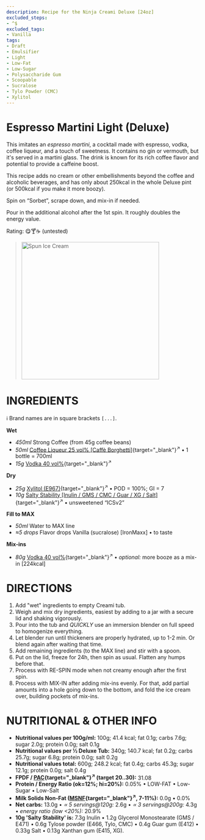 ```yaml
---
description: Recipe for the Ninja Creami Deluxe [24oz]
excluded_steps:
- ^$
excluded_tags:
- Vanilla
tags:
- Draft
- Emulsifier
- Light
- Low-Fat
- Low-Sugar
- Polysaccharide Gum
- Scoopable
- Sucralose
- Tylo Powder (CMC)
- Xylitol
---
```

# Espresso Martini Light (Deluxe)

This imitates an *espresso martini*, a cocktail made with espresso, vodka, coffee liqueur, and a touch of sweetness.
It contains no gin or vermouth, but it's served in a martini glass.
The drink is known for its rich coffee flavor and potential to provide a caffeine boost.

This recipe adds no cream or other embellishments beyond the coffee and alcoholic beverages,
and has only about 250kcal in the whole Deluxe pint (or 500kcal if you make it more boozy).

Spin on “Sorbet”, scrape down, and mix-in if needed.

Pour in the additional alcohol after the 1st spin. It roughly doubles the energy value.

Rating: 😋🍸☕ (untested)

> <img width=360 alt="Spun Ice Cream" src="" class="zoomable" />

# INGREDIENTS

ℹ️ Brand names are in square brackets `[...]`.

**Wet**

  - _450ml_ Strong Coffee (from 45g coffee beans)
  - _50ml_ [Coffee Liqueur 25 vol% \[Caffè Borghetti\]](/ice-creamery/info/ingredients/#alcohol-ethanol){target="_blank"}<sup>↗</sup> • 1 bottle = 700ml
  - _15g_ [Vodka 40 vol%](/ice-creamery/info/ingredients/#alcohol-ethanol){target="_blank"}<sup>↗</sup>

**Dry**

  - _25g_ [Xylitol (E967)](/ice-creamery/info/ingredients/#xylitol-e967){target="_blank"}<sup>↗</sup> • POD = 100%; GI = 7
  - _10g_ [Salty Stability \[Inulin / GMS / CMC / Guar / XG / Salt\]](/ice-creamery/S/Salty%20Stability/){target="_blank"}<sup>↗</sup> • unsweetened “ICSv2”

**Fill to MAX**

  - _50ml_ Water to MAX line
  - _≈5 drops_ Flavor drops Vanilla (sucralose) [IronMaxx] • to taste

**Mix-ins**

  - _80g_ [Vodka 40 vol%](/ice-creamery/info/ingredients/#alcohol-ethanol){target="_blank"}<sup>↗</sup> • *optional:* more booze as a mix-in [224kcal]

# DIRECTIONS

 1. Add "wet" ingredients to empty Creami tub.
 1. Weigh and mix dry ingredients, easiest by adding to a jar with a secure lid and shaking vigorously.
 1. Pour into the tub and *QUICKLY* use an immersion blender on full speed to homogenize everything.
 1. Let blender run until thickeners are properly hydrated, up to 1-2 min. Or blend again after waiting that time.
 1. Add remaining ingredients (to the MAX line) and stir with a spoon.
 1. Put on the lid, freeze for 24h, then spin as usual. Flatten any humps before that.
 1. Process with RE-SPIN mode when not creamy enough after the first spin.
 1. Process with MIX-IN after adding mix-ins evenly. For that, add partial amounts into a hole going down to the bottom, and fold the ice cream over, building pockets of mix-ins.

# NUTRITIONAL & OTHER INFO

- **Nutritional values per 100g/ml:** 100g; 41.4 kcal; fat 0.1g; carbs 7.6g; sugar 2.0g; protein 0.0g; salt 0.1g
- **Nutritional values per ½ Deluxe Tub:** 340g; 140.7 kcal; fat 0.2g; carbs 25.7g; sugar 6.8g; protein 0.0g; salt 0.2g
- **Nutritional values total:** 600g; 248.2 kcal; fat 0.4g; carbs 45.3g; sugar 12.1g; protein 0.0g; salt 0.4g
- **FPDF / [PAC](/ice-creamery/info/glossary/#potere-anti-congelante-pac){target="_blank"}<sup>↗</sup> (target 20..30):** 31.08
- **Protein / Energy Ratio (ok=12%; hi=20%):** 0.05% • LOW-FAT • Low-Sugar • Low-Salt
- **Milk Solids Non-Fat ([MSNF](/ice-creamery/info/glossary/#milk-solids-not-fat-msnf){target="_blank"}<sup>↗</sup>, 7-11%):** 0.0g • 0.0%
- **Net carbs:** 13.0g • *∝ 5 servings@120g:* 2.6g • *∝ 3 servings@200g:* 4.3g • *energy ratio (low <20%):* 20.9%
- **10g 'Salty Stability' is:** 7.3g Inulin • 1.2g Glycerol Monostearate (GMS / E471) • 0.6g Tylose powder (E466, Tylo, CMC) • 0.4g Guar gum (E412) • 0.33g Salt • 0.13g Xanthan gum (E415, XG).
